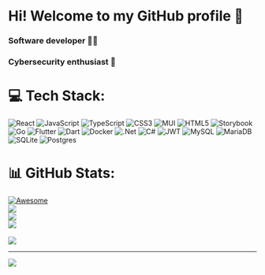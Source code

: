 # Hi! Welcome to my GitHub profile 👋
### Software developer 👨‍💻
### Cybersecurity enthusiast 👾

# 💻 Tech Stack:
![React](https://img.shields.io/badge/react-%2320232a.svg?style=for-the-badge&logo=react&logoColor=%2361DAFB) ![JavaScript](https://img.shields.io/badge/javascript-%23323330.svg?style=for-the-badge&logo=javascript&logoColor=%23F7DF1E) ![TypeScript](https://img.shields.io/badge/typescript-%23007ACC.svg?style=for-the-badge&logo=typescript&logoColor=white) ![CSS3](https://img.shields.io/badge/css3-%231572B6.svg?style=for-the-badge&logo=css3&logoColor=white) ![MUI](https://img.shields.io/badge/MUI-%230081CB.svg?style=for-the-badge&logo=mui&logoColor=white) ![HTML5](https://img.shields.io/badge/html5-%23E34F26.svg?style=for-the-badge&logo=html5&logoColor=white) ![Storybook](https://img.shields.io/badge/-Storybook-FF4785?style=for-the-badge&logo=storybook&logoColor=white) ![Go](https://img.shields.io/badge/go-%2300ADD8.svg?style=for-the-badge&logo=go&logoColor=white) ![Flutter](https://img.shields.io/badge/Flutter-%2302569B.svg?style=for-the-badge&logo=Flutter&logoColor=white) ![Dart](https://img.shields.io/badge/dart-%230175C2.svg?style=for-the-badge&logo=dart&logoColor=white) ![Docker](https://img.shields.io/badge/docker-%230db7ed.svg?style=for-the-badge&logo=docker&logoColor=white) ![.Net](https://img.shields.io/badge/.NET-5C2D91?style=for-the-badge&logo=.net&logoColor=white) ![C#](https://img.shields.io/badge/c%23-%23239120.svg?style=for-the-badge&logo=csharp&logoColor=white) ![JWT](https://img.shields.io/badge/JWT-black?style=for-the-badge&logo=JSON%20web%20tokens) ![MySQL](https://img.shields.io/badge/mysql-%2300000f.svg?style=for-the-badge&logo=mysql&logoColor=white) ![MariaDB](https://img.shields.io/badge/MariaDB-003545?style=for-the-badge&logo=mariadb&logoColor=white) ![SQLite](https://img.shields.io/badge/sqlite-%2307405e.svg?style=for-the-badge&logo=sqlite&logoColor=white) ![Postgres](https://img.shields.io/badge/postgres-%23316192.svg?style=for-the-badge&logo=postgresql&logoColor=white)
# 📊 GitHub Stats:
[![Awesome](https://awesome.re/badge.svg)](https://awesome.re)</br>
![](https://github-readme-stats.vercel.app/api?username=pawelfloryan&theme=dracula&hide_border=false&include_all_commits=false&count_private=true)<br/>
![](https://github-readme-streak-stats.herokuapp.com/?user=pawelfloryan&theme=dracula&hide_border=false)<br/>
![](https://github-readme-stats.vercel.app/api/top-langs/?username=pawelfloryan&theme=dracula&hide_border=false&include_all_commits=false&count_private=true&layout=compact)<br/>
</br>
![](https://tryhackme-badges.s3.amazonaws.com/PawelF..png)

---

[![](https://visitcount.itsvg.in/api?id=pawelfloryan&icon=8&color=12)](https://visitcount.itsvg.in)
